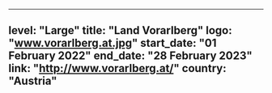 
---
level: "Large"
title: "Land Vorarlberg"
logo: "www.vorarlberg.at.jpg"
start_date: "01 February 2022"
end_date: "28 February 2023"
link: "http://www.vorarlberg.at/"
country: "Austria"
---
